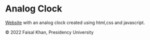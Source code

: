 # Analog Clock 

[Website](https://FaisalKhan171101.github.io/analog-clock.github.io) with an analog clock created using html,css and javascript.

© 2022 Faisal Khan, Presidency University
